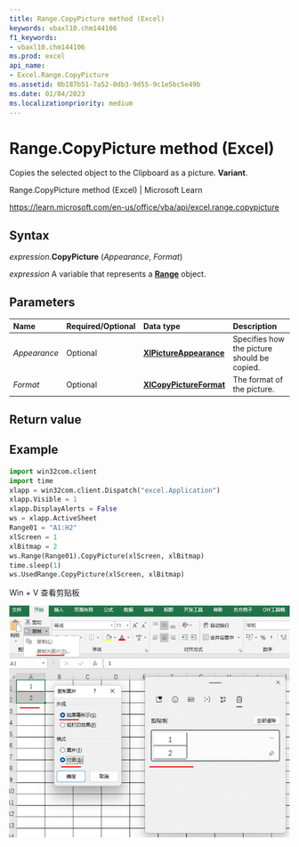 ```yaml
---
title: Range.CopyPicture method (Excel)
keywords: vbaxl10.chm144106
f1_keywords:
- vbaxl10.chm144106
ms.prod: excel
api_name:
- Excel.Range.CopyPicture
ms.assetid: 0b187b51-7a52-0db3-9d55-9c1e5bc5e49b
ms.date: 01/04/2023
ms.localizationpriority: medium
---
```



# Range.CopyPicture method (Excel)

Copies the selected object to the Clipboard as a picture. **Variant**.

Range.CopyPicture method (Excel) | Microsoft Learn

https://learn.microsoft.com/en-us/office/vba/api/excel.range.copypicture


## Syntax

_expression_.**CopyPicture** (_Appearance_, _Format_)

_expression_ A variable that represents a **[Range](excel.range(object).md)** object.


## Parameters

|Name|Required/Optional|Data type|Description|
|:-----|:-----|:-----|:-----|
| _Appearance_|Optional| **[XlPictureAppearance](Excel.XlPictureAppearance.md)**| Specifies how the picture should be copied.|
| _Format_|Optional| **[XlCopyPictureFormat](Excel.XlCopyPictureFormat.md)**| The format of the picture.|


## Return value

## Example

```python
import win32com.client
import time
xlapp = win32com.client.Dispatch("excel.Application")
xlapp.Visible = 1
xlapp.DisplayAlerts = False
ws = xlapp.ActiveSheet
Range01 = "A1:H2"
xlScreen = 1
xlBitmap = 2
ws.Range(Range01).CopyPicture(xlScreen, xlBitmap)
time.sleep(1)
ws.UsedRange.CopyPicture(xlScreen, xlBitmap)
```

Win + V 查看剪贴板

![](https://github.com/ak19mk/VBA-Docs/blob/main/Language/412341234.png)
